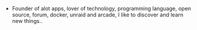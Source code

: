 - Founder of alot apps, lover of technology, programming language, open source, forum, docker, unraid and arcade, I like to discover and learn new things..
  <br>
































































































































































































































































































































































































































































































































